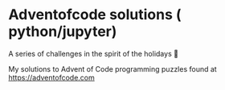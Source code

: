 # Adventofcode solutions ( python/jupyter)
A series of challenges in the spirit of the holidays 🎄

My solutions to Advent of Code programming puzzles found at https://adventofcode.com
